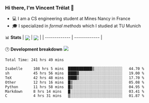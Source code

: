 ### Hi there, I'm Vincent Trélat 👋
 - 💻 I am a CS engineering student at Mines Nancy in France
 - 🎓 I specialized in *formal methods* which I studied at TU Munich

📊 **Stats**
| <img align="center" src="https://readme-stats.clckblog.space/api?username=VTrelat&show_icons=true&include_all_commits=true&theme=tokyonight&hide_border=true" /> | <img align="center" src="https://readme-stats.clckblog.space/api/top-langs/?username=VTrelat&layout=compact&theme=tokyonight&hide_border=true" /> |
| ------------- | ------------- |

🕑 **Development breakdown** ![](https://wakatime.com/badge/user/8d0110fb-6b70-4990-ab86-45c404715c2b.svg)
<!--START_SECTION:waka-->

```txt
Total Time: 241 hrs 49 mins

Isabelle     108 hrs 5 mins  ███████████▒░░░░░░░░░░░░░   44.70 %
sh           45 hrs 56 mins  ████▓░░░░░░░░░░░░░░░░░░░░   19.00 %
TeX          42 hrs 48 mins  ████▒░░░░░░░░░░░░░░░░░░░░   17.70 %
Other        12 hrs 16 mins  █▒░░░░░░░░░░░░░░░░░░░░░░░   05.08 %
Python       11 hrs 58 mins  █▒░░░░░░░░░░░░░░░░░░░░░░░   04.95 %
Markdown     8 hrs 14 mins   █░░░░░░░░░░░░░░░░░░░░░░░░   03.41 %
C            4 hrs 31 mins   ▒░░░░░░░░░░░░░░░░░░░░░░░░   01.87 %
```

<!--END_SECTION:waka-->
